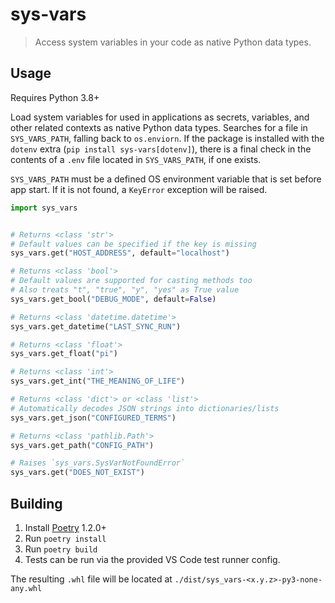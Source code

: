 # sys-vars

> Access system variables in your code as native Python data types.

## Usage

Requires Python 3.8+

Load system variables for used in applications as secrets, variables, and other related contexts as
native Python data types. Searches for a file in `SYS_VARS_PATH`, falling back to `os.enviorn`.
If the package is installed with the `dotenv` extra (`pip install sys-vars[dotenv]`), there is a
final check in the contents of a `.env` file located in `SYS_VARS_PATH`, if one exists.

`SYS_VARS_PATH` must be a defined OS environment variable that is set
before app start. If it is not found, a `KeyError` exception will be raised.


```python
import sys_vars


# Returns <class 'str'>
# Default values can be specified if the key is missing
sys_vars.get("HOST_ADDRESS", default="localhost")

# Returns <class 'bool'>
# Default values are supported for casting methods too
# Also treats "t", "true", "y", "yes" as True value
sys_vars.get_bool("DEBUG_MODE", default=False)

# Returns <class 'datetime.datetime'>
sys_vars.get_datetime("LAST_SYNC_RUN")

# Returns <class 'float'>
sys_vars.get_float("pi")

# Returns <class 'int'>
sys_vars.get_int("THE_MEANING_OF_LIFE")

# Returns <class 'dict'> or <class 'list'>
# Automatically decodes JSON strings into dictionaries/lists
sys_vars.get_json("CONFIGURED_TERMS")

# Returns <class 'pathlib.Path'>
sys_vars.get_path("CONFIG_PATH")

# Raises `sys_vars.SysVarNotFoundError`
sys_vars.get("DOES_NOT_EXIST")
```

## Building

1. Install [Poetry](https://python-poetry.org/) 1.2.0+
1. Run `poetry install`
1. Run `poetry build`
1. Tests can be run via the provided VS Code test runner config.

The resulting `.whl` file will be located at
`./dist/sys_vars-<x.y.z>-py3-none-any.whl`
